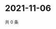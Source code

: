 # 2021-11-06

共 0 条

<!-- BEGIN WEIBO -->
<!-- 最后更新时间 Sat Nov 06 2021 14:16:11 GMT+0800 (China Standard Time) -->

<!-- END WEIBO -->
